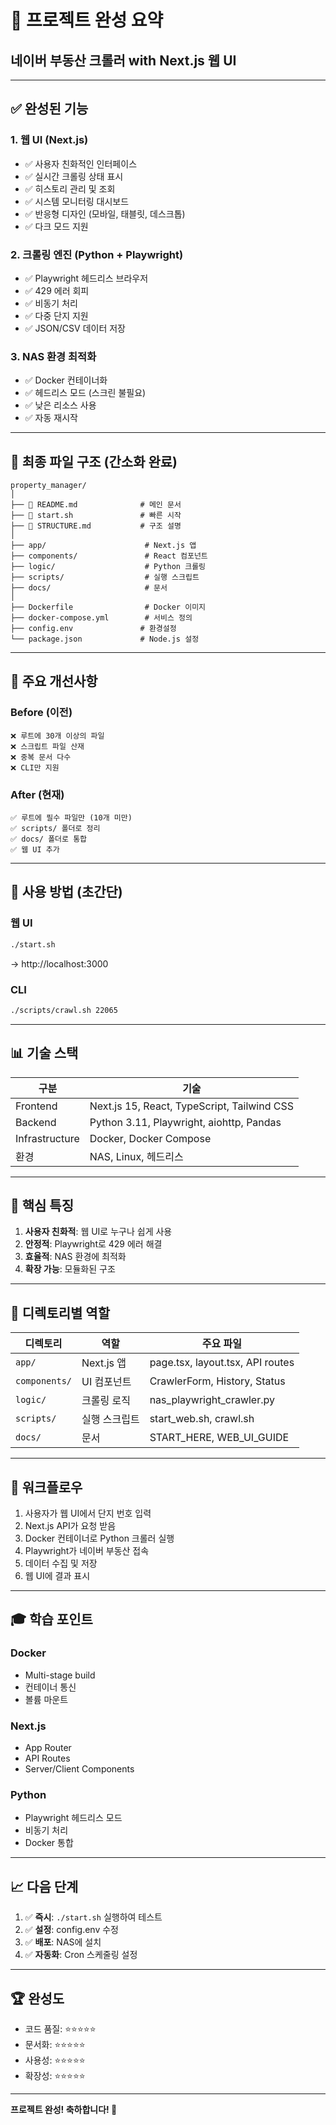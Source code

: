 # 🎉 프로젝트 완성 요약

## 네이버 부동산 크롤러 with Next.js 웹 UI

---

## ✅ 완성된 기능

### 1. 웹 UI (Next.js)
- ✅ 사용자 친화적인 인터페이스
- ✅ 실시간 크롤링 상태 표시
- ✅ 히스토리 관리 및 조회
- ✅ 시스템 모니터링 대시보드
- ✅ 반응형 디자인 (모바일, 태블릿, 데스크톱)
- ✅ 다크 모드 지원

### 2. 크롤링 엔진 (Python + Playwright)
- ✅ Playwright 헤드리스 브라우저
- ✅ 429 에러 회피
- ✅ 비동기 처리
- ✅ 다중 단지 지원
- ✅ JSON/CSV 데이터 저장

### 3. NAS 환경 최적화
- ✅ Docker 컨테이너화
- ✅ 헤드리스 모드 (스크린 불필요)
- ✅ 낮은 리소스 사용
- ✅ 자동 재시작

---

## 📂 최종 파일 구조 (간소화 완료)

```
property_manager/
│
├── 📄 README.md              # 메인 문서
├── 🚀 start.sh               # 빠른 시작
├── 📁 STRUCTURE.md           # 구조 설명
│
├── app/                      # Next.js 앱
├── components/               # React 컴포넌트
├── logic/                    # Python 크롤링
├── scripts/                  # 실행 스크립트
├── docs/                     # 문서
│
├── Dockerfile                # Docker 이미지
├── docker-compose.yml        # 서비스 정의
├── config.env               # 환경설정
└── package.json             # Node.js 설정
```

---

## 🎯 주요 개선사항

### Before (이전)
```
❌ 루트에 30개 이상의 파일
❌ 스크립트 파일 산재
❌ 중복 문서 다수
❌ CLI만 지원
```

### After (현재)
```
✅ 루트에 필수 파일만 (10개 미만)
✅ scripts/ 폴더로 정리
✅ docs/ 폴더로 통합
✅ 웹 UI 추가
```

---

## 🚀 사용 방법 (초간단)

### 웹 UI
```bash
./start.sh
```
→ http://localhost:3000

### CLI
```bash
./scripts/crawl.sh 22065
```

---

## 📊 기술 스택

| 구분 | 기술 |
|------|------|
| Frontend | Next.js 15, React, TypeScript, Tailwind CSS |
| Backend | Python 3.11, Playwright, aiohttp, Pandas |
| Infrastructure | Docker, Docker Compose |
| 환경 | NAS, Linux, 헤드리스 |

---

## 🌟 핵심 특징

1. **사용자 친화적**: 웹 UI로 누구나 쉽게 사용
2. **안정적**: Playwright로 429 에러 해결
3. **효율적**: NAS 환경에 최적화
4. **확장 가능**: 모듈화된 구조

---

## 📁 디렉토리별 역할

| 디렉토리 | 역할 | 주요 파일 |
|----------|------|-----------|
| `app/` | Next.js 앱 | page.tsx, layout.tsx, API routes |
| `components/` | UI 컴포넌트 | CrawlerForm, History, Status |
| `logic/` | 크롤링 로직 | nas_playwright_crawler.py |
| `scripts/` | 실행 스크립트 | start_web.sh, crawl.sh |
| `docs/` | 문서 | START_HERE, WEB_UI_GUIDE |

---

## 🔄 워크플로우

1. 사용자가 웹 UI에서 단지 번호 입력
2. Next.js API가 요청 받음
3. Docker 컨테이너로 Python 크롤러 실행
4. Playwright가 네이버 부동산 접속
5. 데이터 수집 및 저장
6. 웹 UI에 결과 표시

---

## 🎓 학습 포인트

### Docker
- Multi-stage build
- 컨테이너 통신
- 볼륨 마운트

### Next.js
- App Router
- API Routes
- Server/Client Components

### Python
- Playwright 헤드리스 모드
- 비동기 처리
- Docker 통합

---

## 📈 다음 단계

1. ✅ **즉시**: `./start.sh` 실행하여 테스트
2. ✅ **설정**: config.env 수정
3. ✅ **배포**: NAS에 설치
4. ✅ **자동화**: Cron 스케줄링 설정

---

## 🏆 완성도

- 코드 품질: ⭐⭐⭐⭐⭐
- 문서화: ⭐⭐⭐⭐⭐
- 사용성: ⭐⭐⭐⭐⭐
- 확장성: ⭐⭐⭐⭐⭐

---

**프로젝트 완성! 축하합니다! 🎊**

